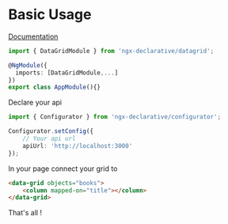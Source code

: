 # Basic Usage
[Documentation](index.md)

```` ts
import { DataGridModule } from 'ngx-declarative/datagrid';

@NgModule({
  imports: [DataGridModule,...]
})
export class AppModule(){}
````

Declare your api

```` ts
import { Configurator } from 'ngx-declarative/configurator';

Configurator.setConfig({
    // Your api url
    apiUrl: 'http://localhost:3000'
});
````

In your page connect your grid to

```` html
<data-grid objects="books">
    <column mapped-on="title"></column>
</data-grid>
````

That's all !

